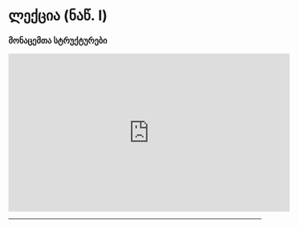 # ლექცია (ნაწ. I)

### მონაცემთა სტრუქტურები

<iframe width="560" height="315" src="https://www.youtube.com/embed/vdfLT16qcu8?si=3Tvfhp33qKU_Tf7J" title="YouTube video player" frameborder="0" allow="accelerometer; autoplay; clipboard-write; encrypted-media; gyroscope; picture-in-picture; web-share" referrerpolicy="strict-origin-when-cross-origin" allowfullscreen></iframe>

---